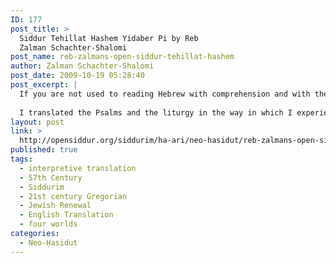 ```yaml
---
ID: 177
post_title: >
  Siddur Tehillat Hashem Yidaber Pi by Reb
  Zalman Schachter-Shalomi
post_name: reb-zalmans-open-siddur-tehillat-hashem
author: Zalman Schachter-Shalomi
post_date: 2009-10-19 05:28:40
post_excerpt: |
  If you are not used to reading Hebrew with comprehension and with the ability to dilate the Hebrew from the literal meaning, or if you cannot read Hebrew and need a resource for daily davvenen, I offer you this set of texts, which I, too, use frequently for myself.
  
  I translated the Psalms and the liturgy in the way in which I experience them in my <strong>feeling consciousness</strong>. This does not offer the 'pshat', the literal meaning of the words, but the devotional interpretation that can make it a prayer of the heart.
layout: post
link: >
  http://opensiddur.org/siddurim/ha-ari/neo-hasidut/reb-zalmans-open-siddur-tehillat-hashem/
published: true
tags:
  - interpretive translation
  - 57th Century
  - Siddurim
  - 21st century Gregorian
  - Jewish Renewal
  - English Translation
  - four worlds
categories:
  - Neo-Ḥasidut
---
```

